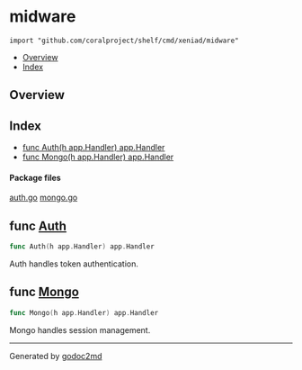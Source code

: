 

# midware
`import "github.com/coralproject/shelf/cmd/xeniad/midware"`

* [Overview](#pkg-overview)
* [Index](#pkg-index)

## <a name="pkg-overview">Overview</a>



## <a name="pkg-index">Index</a>
* [func Auth(h app.Handler) app.Handler](#Auth)
* [func Mongo(h app.Handler) app.Handler](#Mongo)


#### <a name="pkg-files">Package files</a>
[auth.go](/src/github.com/coralproject/shelf/cmd/xeniad/midware/auth.go) [mongo.go](/src/github.com/coralproject/shelf/cmd/xeniad/midware/mongo.go) 





## <a name="Auth">func</a> [Auth](/src/target/auth.go?s=239:275#L3)
``` go
func Auth(h app.Handler) app.Handler
```
Auth handles token authentication.



## <a name="Mongo">func</a> [Mongo](/src/target/mongo.go?s=274:311#L4)
``` go
func Mongo(h app.Handler) app.Handler
```
Mongo handles session management.








- - -
Generated by [godoc2md](http://godoc.org/github.com/davecheney/godoc2md)
